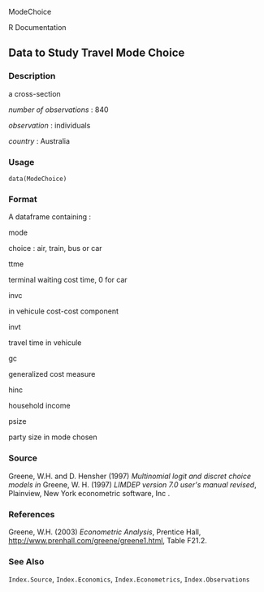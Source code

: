 ModeChoice

R Documentation

## Data to Study Travel Mode Choice

### Description

a cross-section

_number of observations_ : 840

_observation_ : individuals

_country_ : Australia

### Usage

    data(ModeChoice)

### Format

A dataframe containing :

mode

choice : air, train, bus or car

ttme

terminal waiting cost time, 0 for car

invc

in vehicule cost-cost component

invt

travel time in vehicule

gc

generalized cost measure

hinc

household income

psize

party size in mode chosen

### Source

Greene, W.H. and D. Hensher (1997) _Multinomial logit and discret choice
models_ _in_ Greene, W. H. (1997) _LIMDEP version 7.0 user's manual revised_,
Plainview, New York econometric software, Inc .

### References

Greene, W.H. (2003) _Econometric Analysis_, Prentice Hall,
<http://www.prenhall.com/greene/greene1.html>, Table F21.2.

### See Also

`Index.Source`, `Index.Economics`, `Index.Econometrics`, `Index.Observations`

